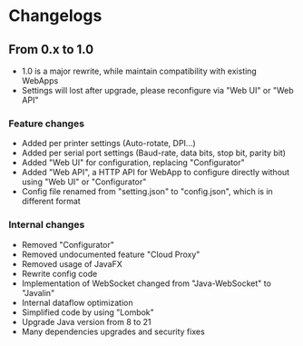 # Changelogs

## From 0.x to 1.0

- 1.0 is a major rewrite, while maintain compatibility with existing WebApps
- Settings will lost after upgrade, please reconfigure via "Web UI" or "Web API"

### Feature changes
- Added per printer settings (Auto-rotate, DPI...)
- Added per serial port settings (Baud-rate, data bits, stop bit, parity bit)
- Added "Web UI" for configuration, replacing "Configurator"
- Added "Web API", a HTTP API for WebApp to configure directly without using "Web UI" or "Configurator"
- Config file renamed from "setting.json" to "config.json", which is in different format

### Internal changes
- Removed "Configurator"
- Removed undocumented feature "Cloud Proxy"
- Removed usage of JavaFX
- Rewrite config code
- Implementation of WebSocket changed from "Java-WebSocket" to "Javalin"
- Internal dataflow optimization
- Simplified code by using "Lombok"
- Upgrade Java version from 8 to 21
- Many dependencies upgrades and security fixes